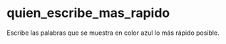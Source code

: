 # quien_escribe_mas_rapido
Escribe las palabras que se muestra en color azul lo más rápido posible.
